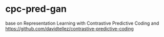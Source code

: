# cpc-pred-gan
base on Representation Learning with Contrastive Predictive Coding and https://github.com/davidtellez/contrastive-predictive-coding 
